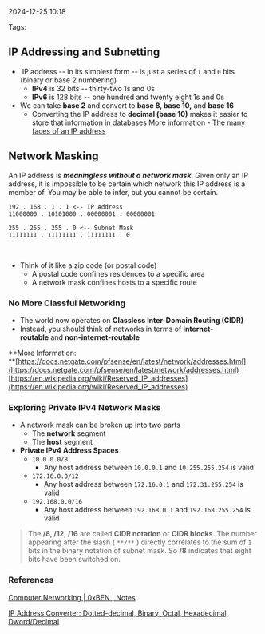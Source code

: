 
2024-12-25 10:18

Tags: 
## IP Addressing and Subnetting

-  IP address -- in its simplest form -- is just a series of `1` and `0` bits (binary or base 2 numbering)  
    - **IPv4** is 32 bits -- thirty-two 1s and 0s
    - **IPv6** is 128 bits -- one hundred and twenty eight 1s and 0s
- We can take **base 2** and convert to **base 8, base 10,** and **base 16**
    - Converting the IP address to **decimal (base 10)** makes it easier to store that information in databases
More information - [The many faces of an IP address](https://web.archive.org/web/20230924135354/https://www.hacksparrow.com/networking/many-faces-of-ip-address.html)
## Network Masking

An IP address is _**meaningless without a network mask**_. Given only an IP address, it is impossible to be certain which network this IP address is a member of. You may be able to infer, but you cannot be certain.

```
192 . 168 . 1 . 1 <-- IP Address
11000000 . 10101000 . 00000001 . 00000001

255 . 255 . 255 . 0 <-- Subnet Mask
11111111 . 11111111 . 11111111 . 0
```
 
- Think of it like a zip code (or postal code)
    - A postal code confines residences to a specific area
    - A network mask confines hosts to a specific route
### No More Classful Networking

- The world now operates on **Classless Inter-Domain Routing (CIDR)**
- Instead, you should think of networks in terms of **internet-routable** and **non-internet-routable**

**More Information:  
**[https://docs.netgate.com/pfsense/en/latest/network/addresses.html](https://docs.netgate.com/pfsense/en/latest/network/addresses.html)  
[https://en.wikipedia.org/wiki/Reserved_IP_addresses](https://en.wikipedia.org/wiki/Reserved_IP_addresses)
### Exploring Private IPv4 Network Masks

- A network mask can be broken up into two parts
    - The **network** segment
    - The **host** segment
- **Private IPv4 Address Spaces**
    - `10.0.0.0/8`
        - Any host address between `10.0.0.1` and `10.255.255.254` is valid
    - `172.16.0.0/12`
        - Any host address between `172.16.0.1` and `172.31.255.254` is valid
    - `192.168.0.0/16`
        - Any host address between `192.168.0.1` and `192.168.255.254` is valid

> The **/8, /12, /16** are called **CIDR notation** or **CIDR blocks**. The number appearing after the slash ( `**/**` ) directly correlates to the sum of `1`  bits in the binary notation of subnet mask. So **/8** indicates that eight bits have been switched on.




### References
[Computer Networking | 0xBEN | Notes](https://notes.benheater.com/books/computer-networking)

[IP Address Converter: Dotted-decimal, Binary, Octal, Hexadecimal, Dword/Decimal](https://web.archive.org/web/20230924142818/https://www.hacksparrow.com/tools/converters/ip-address.html)